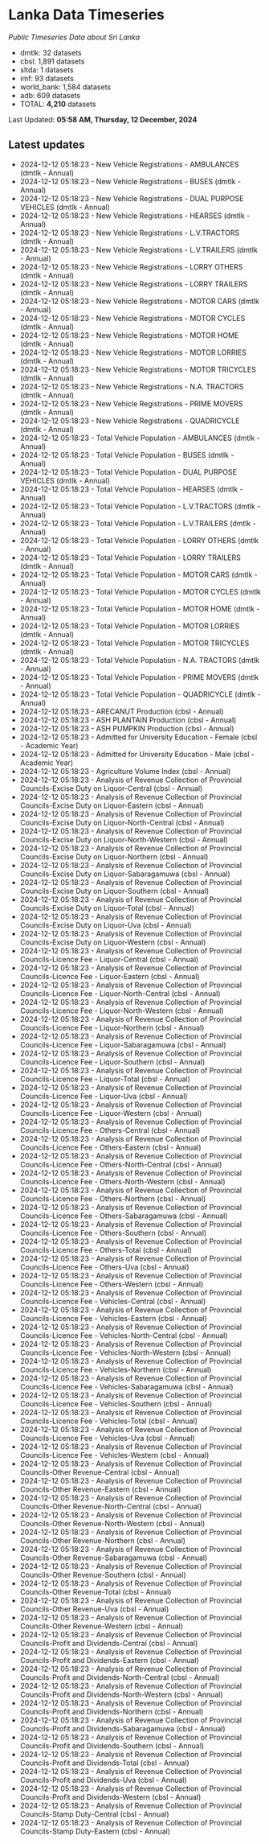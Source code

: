 # Lanka Data Timeseries
*Public Timeseries Data about Sri Lanka*

* dmtlk: 32 datasets
* cbsl: 1,891 datasets
* sltda: 1 datasets
* imf: 93 datasets
* world_bank: 1,584 datasets
* adb: 609 datasets
* TOTAL: **4,210** datasets

Last Updated: **05:58 AM, Thursday, 12 December, 2024**

## Latest updates

* 2024-12-12 05:18:23 - New Vehicle Registrations - AMBULANCES (dmtlk - Annual)
* 2024-12-12 05:18:23 - New Vehicle Registrations - BUSES (dmtlk - Annual)
* 2024-12-12 05:18:23 - New Vehicle Registrations - DUAL PURPOSE VEHICLES (dmtlk - Annual)
* 2024-12-12 05:18:23 - New Vehicle Registrations - HEARSES (dmtlk - Annual)
* 2024-12-12 05:18:23 - New Vehicle Registrations - L.V.TRACTORS (dmtlk - Annual)
* 2024-12-12 05:18:23 - New Vehicle Registrations - L.V.TRAILERS (dmtlk - Annual)
* 2024-12-12 05:18:23 - New Vehicle Registrations - LORRY OTHERS (dmtlk - Annual)
* 2024-12-12 05:18:23 - New Vehicle Registrations - LORRY TRAILERS (dmtlk - Annual)
* 2024-12-12 05:18:23 - New Vehicle Registrations - MOTOR CARS (dmtlk - Annual)
* 2024-12-12 05:18:23 - New Vehicle Registrations - MOTOR CYCLES (dmtlk - Annual)
* 2024-12-12 05:18:23 - New Vehicle Registrations - MOTOR HOME (dmtlk - Annual)
* 2024-12-12 05:18:23 - New Vehicle Registrations - MOTOR LORRIES (dmtlk - Annual)
* 2024-12-12 05:18:23 - New Vehicle Registrations - MOTOR TRICYCLES (dmtlk - Annual)
* 2024-12-12 05:18:23 - New Vehicle Registrations - N.A. TRACTORS (dmtlk - Annual)
* 2024-12-12 05:18:23 - New Vehicle Registrations - PRIME MOVERS (dmtlk - Annual)
* 2024-12-12 05:18:23 - New Vehicle Registrations - QUADRICYCLE (dmtlk - Annual)
* 2024-12-12 05:18:23 - Total Vehicle Population - AMBULANCES (dmtlk - Annual)
* 2024-12-12 05:18:23 - Total Vehicle Population - BUSES (dmtlk - Annual)
* 2024-12-12 05:18:23 - Total Vehicle Population - DUAL PURPOSE VEHICLES (dmtlk - Annual)
* 2024-12-12 05:18:23 - Total Vehicle Population - HEARSES (dmtlk - Annual)
* 2024-12-12 05:18:23 - Total Vehicle Population - L.V.TRACTORS (dmtlk - Annual)
* 2024-12-12 05:18:23 - Total Vehicle Population - L.V.TRAILERS (dmtlk - Annual)
* 2024-12-12 05:18:23 - Total Vehicle Population - LORRY OTHERS (dmtlk - Annual)
* 2024-12-12 05:18:23 - Total Vehicle Population - LORRY TRAILERS (dmtlk - Annual)
* 2024-12-12 05:18:23 - Total Vehicle Population - MOTOR CARS (dmtlk - Annual)
* 2024-12-12 05:18:23 - Total Vehicle Population - MOTOR CYCLES (dmtlk - Annual)
* 2024-12-12 05:18:23 - Total Vehicle Population - MOTOR HOME (dmtlk - Annual)
* 2024-12-12 05:18:23 - Total Vehicle Population - MOTOR LORRIES (dmtlk - Annual)
* 2024-12-12 05:18:23 - Total Vehicle Population - MOTOR TRICYCLES (dmtlk - Annual)
* 2024-12-12 05:18:23 - Total Vehicle Population - N.A. TRACTORS (dmtlk - Annual)
* 2024-12-12 05:18:23 - Total Vehicle Population - PRIME MOVERS (dmtlk - Annual)
* 2024-12-12 05:18:23 - Total Vehicle Population - QUADRICYCLE (dmtlk - Annual)
* 2024-12-12 05:18:23 - ARECANUT Production (cbsl - Annual)
* 2024-12-12 05:18:23 - ASH PLANTAIN Production (cbsl - Annual)
* 2024-12-12 05:18:23 - ASH PUMPKIN Production (cbsl - Annual)
* 2024-12-12 05:18:23 - Admitted for University Education - Female (cbsl - Academic Year)
* 2024-12-12 05:18:23 - Admitted for University Education - Male (cbsl - Academic Year)
* 2024-12-12 05:18:23 - Agriculture Volume Index (cbsl - Annual)
* 2024-12-12 05:18:23 - Analysis of Revenue Collection of Provincial Councils-Excise Duty on Liquor-Central (cbsl - Annual)
* 2024-12-12 05:18:23 - Analysis of Revenue Collection of Provincial Councils-Excise Duty on Liquor-Eastern (cbsl - Annual)
* 2024-12-12 05:18:23 - Analysis of Revenue Collection of Provincial Councils-Excise Duty on Liquor-North-Central (cbsl - Annual)
* 2024-12-12 05:18:23 - Analysis of Revenue Collection of Provincial Councils-Excise Duty on Liquor-North-Western (cbsl - Annual)
* 2024-12-12 05:18:23 - Analysis of Revenue Collection of Provincial Councils-Excise Duty on Liquor-Northern (cbsl - Annual)
* 2024-12-12 05:18:23 - Analysis of Revenue Collection of Provincial Councils-Excise Duty on Liquor-Sabaragamuwa (cbsl - Annual)
* 2024-12-12 05:18:23 - Analysis of Revenue Collection of Provincial Councils-Excise Duty on Liquor-Southern (cbsl - Annual)
* 2024-12-12 05:18:23 - Analysis of Revenue Collection of Provincial Councils-Excise Duty on Liquor-Total (cbsl - Annual)
* 2024-12-12 05:18:23 - Analysis of Revenue Collection of Provincial Councils-Excise Duty on Liquor-Uva (cbsl - Annual)
* 2024-12-12 05:18:23 - Analysis of Revenue Collection of Provincial Councils-Excise Duty on Liquor-Western (cbsl - Annual)
* 2024-12-12 05:18:23 - Analysis of Revenue Collection of Provincial Councils-Licence Fee - Liquor-Central (cbsl - Annual)
* 2024-12-12 05:18:23 - Analysis of Revenue Collection of Provincial Councils-Licence Fee - Liquor-Eastern (cbsl - Annual)
* 2024-12-12 05:18:23 - Analysis of Revenue Collection of Provincial Councils-Licence Fee - Liquor-North-Central (cbsl - Annual)
* 2024-12-12 05:18:23 - Analysis of Revenue Collection of Provincial Councils-Licence Fee - Liquor-North-Western (cbsl - Annual)
* 2024-12-12 05:18:23 - Analysis of Revenue Collection of Provincial Councils-Licence Fee - Liquor-Northern (cbsl - Annual)
* 2024-12-12 05:18:23 - Analysis of Revenue Collection of Provincial Councils-Licence Fee - Liquor-Sabaragamuwa (cbsl - Annual)
* 2024-12-12 05:18:23 - Analysis of Revenue Collection of Provincial Councils-Licence Fee - Liquor-Southern (cbsl - Annual)
* 2024-12-12 05:18:23 - Analysis of Revenue Collection of Provincial Councils-Licence Fee - Liquor-Total (cbsl - Annual)
* 2024-12-12 05:18:23 - Analysis of Revenue Collection of Provincial Councils-Licence Fee - Liquor-Uva (cbsl - Annual)
* 2024-12-12 05:18:23 - Analysis of Revenue Collection of Provincial Councils-Licence Fee - Liquor-Western (cbsl - Annual)
* 2024-12-12 05:18:23 - Analysis of Revenue Collection of Provincial Councils-Licence Fee - Others-Central (cbsl - Annual)
* 2024-12-12 05:18:23 - Analysis of Revenue Collection of Provincial Councils-Licence Fee - Others-Eastern (cbsl - Annual)
* 2024-12-12 05:18:23 - Analysis of Revenue Collection of Provincial Councils-Licence Fee - Others-North-Central (cbsl - Annual)
* 2024-12-12 05:18:23 - Analysis of Revenue Collection of Provincial Councils-Licence Fee - Others-North-Western (cbsl - Annual)
* 2024-12-12 05:18:23 - Analysis of Revenue Collection of Provincial Councils-Licence Fee - Others-Northern (cbsl - Annual)
* 2024-12-12 05:18:23 - Analysis of Revenue Collection of Provincial Councils-Licence Fee - Others-Sabaragamuwa (cbsl - Annual)
* 2024-12-12 05:18:23 - Analysis of Revenue Collection of Provincial Councils-Licence Fee - Others-Southern (cbsl - Annual)
* 2024-12-12 05:18:23 - Analysis of Revenue Collection of Provincial Councils-Licence Fee - Others-Total (cbsl - Annual)
* 2024-12-12 05:18:23 - Analysis of Revenue Collection of Provincial Councils-Licence Fee - Others-Uva (cbsl - Annual)
* 2024-12-12 05:18:23 - Analysis of Revenue Collection of Provincial Councils-Licence Fee - Others-Western (cbsl - Annual)
* 2024-12-12 05:18:23 - Analysis of Revenue Collection of Provincial Councils-Licence Fee - Vehicles-Central (cbsl - Annual)
* 2024-12-12 05:18:23 - Analysis of Revenue Collection of Provincial Councils-Licence Fee - Vehicles-Eastern (cbsl - Annual)
* 2024-12-12 05:18:23 - Analysis of Revenue Collection of Provincial Councils-Licence Fee - Vehicles-North-Central (cbsl - Annual)
* 2024-12-12 05:18:23 - Analysis of Revenue Collection of Provincial Councils-Licence Fee - Vehicles-North-Western (cbsl - Annual)
* 2024-12-12 05:18:23 - Analysis of Revenue Collection of Provincial Councils-Licence Fee - Vehicles-Northern (cbsl - Annual)
* 2024-12-12 05:18:23 - Analysis of Revenue Collection of Provincial Councils-Licence Fee - Vehicles-Sabaragamuwa (cbsl - Annual)
* 2024-12-12 05:18:23 - Analysis of Revenue Collection of Provincial Councils-Licence Fee - Vehicles-Southern (cbsl - Annual)
* 2024-12-12 05:18:23 - Analysis of Revenue Collection of Provincial Councils-Licence Fee - Vehicles-Total (cbsl - Annual)
* 2024-12-12 05:18:23 - Analysis of Revenue Collection of Provincial Councils-Licence Fee - Vehicles-Uva (cbsl - Annual)
* 2024-12-12 05:18:23 - Analysis of Revenue Collection of Provincial Councils-Licence Fee - Vehicles-Western (cbsl - Annual)
* 2024-12-12 05:18:23 - Analysis of Revenue Collection of Provincial Councils-Other Revenue-Central (cbsl - Annual)
* 2024-12-12 05:18:23 - Analysis of Revenue Collection of Provincial Councils-Other Revenue-Eastern (cbsl - Annual)
* 2024-12-12 05:18:23 - Analysis of Revenue Collection of Provincial Councils-Other Revenue-North-Central (cbsl - Annual)
* 2024-12-12 05:18:23 - Analysis of Revenue Collection of Provincial Councils-Other Revenue-North-Western (cbsl - Annual)
* 2024-12-12 05:18:23 - Analysis of Revenue Collection of Provincial Councils-Other Revenue-Northern (cbsl - Annual)
* 2024-12-12 05:18:23 - Analysis of Revenue Collection of Provincial Councils-Other Revenue-Sabaragamuwa (cbsl - Annual)
* 2024-12-12 05:18:23 - Analysis of Revenue Collection of Provincial Councils-Other Revenue-Southern (cbsl - Annual)
* 2024-12-12 05:18:23 - Analysis of Revenue Collection of Provincial Councils-Other Revenue-Total (cbsl - Annual)
* 2024-12-12 05:18:23 - Analysis of Revenue Collection of Provincial Councils-Other Revenue-Uva (cbsl - Annual)
* 2024-12-12 05:18:23 - Analysis of Revenue Collection of Provincial Councils-Other Revenue-Western (cbsl - Annual)
* 2024-12-12 05:18:23 - Analysis of Revenue Collection of Provincial Councils-Profit and Dividends-Central (cbsl - Annual)
* 2024-12-12 05:18:23 - Analysis of Revenue Collection of Provincial Councils-Profit and Dividends-Eastern (cbsl - Annual)
* 2024-12-12 05:18:23 - Analysis of Revenue Collection of Provincial Councils-Profit and Dividends-North-Central (cbsl - Annual)
* 2024-12-12 05:18:23 - Analysis of Revenue Collection of Provincial Councils-Profit and Dividends-North-Western (cbsl - Annual)
* 2024-12-12 05:18:23 - Analysis of Revenue Collection of Provincial Councils-Profit and Dividends-Northern (cbsl - Annual)
* 2024-12-12 05:18:23 - Analysis of Revenue Collection of Provincial Councils-Profit and Dividends-Sabaragamuwa (cbsl - Annual)
* 2024-12-12 05:18:23 - Analysis of Revenue Collection of Provincial Councils-Profit and Dividends-Southern (cbsl - Annual)
* 2024-12-12 05:18:23 - Analysis of Revenue Collection of Provincial Councils-Profit and Dividends-Total (cbsl - Annual)
* 2024-12-12 05:18:23 - Analysis of Revenue Collection of Provincial Councils-Profit and Dividends-Uva (cbsl - Annual)
* 2024-12-12 05:18:23 - Analysis of Revenue Collection of Provincial Councils-Profit and Dividends-Western (cbsl - Annual)
* 2024-12-12 05:18:23 - Analysis of Revenue Collection of Provincial Councils-Stamp Duty-Central (cbsl - Annual)
* 2024-12-12 05:18:23 - Analysis of Revenue Collection of Provincial Councils-Stamp Duty-Eastern (cbsl - Annual)